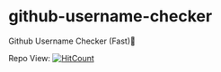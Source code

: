 # github-username-checker
Github Username Checker (Fast)🧶


Repo View:  [![HitCount](https://hits.dwyl.com/irtco/github-username-checker.svg?style=flat-square)](http://hits.dwyl.com/irtco/github-username-checker)
